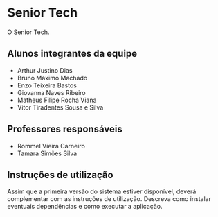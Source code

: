 # Senior Tech

O Senior Tech.

## Alunos integrantes da equipe

* Arthur Justino Dias
* Bruno Máximo Machado
* Enzo Teixeira Bastos
* Giovanna Naves Ribeiro
* Matheus Filipe Rocha Viana
* Vitor Tiradentes Sousa e Silva

## Professores responsáveis

* Rommel Vieira Carneiro
* Tamara Simões Silva

## Instruções de utilização

Assim que a primeira versão do sistema estiver disponível, deverá complementar com as instruções de utilização. Descreva como instalar eventuais dependências e como executar a aplicação.
